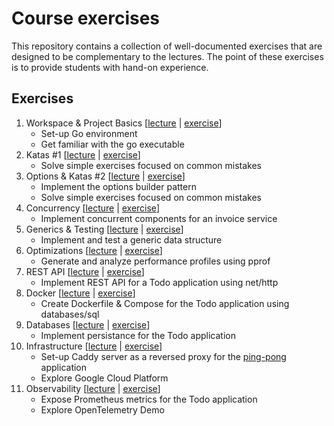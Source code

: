 # Course exercises

This repository contains a collection of well-documented exercises that are designed to be complementary to the lectures. The point of these exercises is to provide students with hand-on experience.

## Exercises

1. Workspace & Project Basics [[lecture](https://lectures.course-go.dev/01-introduction.slide) | [exercise](https://github.com/course-go/exercises/blob/master/01-workspace-and-project-basics/README.md)]
    - Set-up Go environment
    - Get familiar with the go executable
2. Katas #1 [[lecture](https://lectures.course-go.dev/02-fundamentals.slide) | [exercise](https://github.com/course-go/exercises/blob/master/02-katas/README.md)]
    - Solve simple exercises focused on common mistakes
3. Options & Katas #2 [[lecture](https://lectures.course-go.dev/03-fundamentals.slide) | [exercise](https://github.com/course-go/exercises/blob/master/03-katas/README.md)]
    - Implement the options builder pattern
    - Solve simple exercises focused on common mistakes
4. Concurrency [[lecture](https://lectures.course-go.dev/04-concurrency-and-parallelism.slide) | [exercise](https://github.com/course-go/exercises/blob/master/04-concurrency/README.md)]
    - Implement concurrent components for an invoice service
5. Generics & Testing [[lecture](https://lectures.course-go.dev/05-advanced.slide) | [exercise](https://github.com/course-go/exercises/blob/master/05-generics-and-testing/README.md)]
    - Implement and test a generic data structure
6. Optimizations [[lecture](https://lectures.course-go.dev/06-advanced.slide) | [exercise](https://github.com/course-go/exercises/blob/master/06-pprof/README.md)]
    - Generate and analyze performance profiles using pprof 
7. REST API [[lecture](https://lectures.course-go.dev/07-rest-api.slide) | [exercise](https://github.com/course-go/exercises/blob/master/07-rest-api/README.md)]
    - Implement REST API for a Todo application using net/http
8. Docker [[lecture](https://lectures.course-go.dev/08-containers.slide) | [exercise](https://github.com/course-go/exercises/blob/master/08-docker/README.md)]
    - Create Dockerfile & Compose for the Todo application using databases/sql
9. Databases [[lecture](https://lectures.course-go.dev/09-databases.slide) | [exercise](https://github.com/course-go/exercises/blob/master/09-databases/README.md)]
    - Implement persistance for the Todo application
10. Infrastructure [[lecture](https://lectures.course-go.dev/10-infrastructure.slide) | [exercise](https://github.com/course-go/exercises/blob/master/10-infrastructure/README.md)]
    - Set-up Caddy server as a reversed proxy for the [ping-pong](https://github.com/course-go/ping-pong) application
    - Explore Google Cloud Platform
11. Observability [[lecture](https://lectures.course-go.dev/11-observability.slide) | [exercise](https://github.com/course-go/exercises/blob/master/11-observability/README.md)]
    - Expose Prometheus metrics for the Todo application
    - Explore OpenTelemetry Demo
